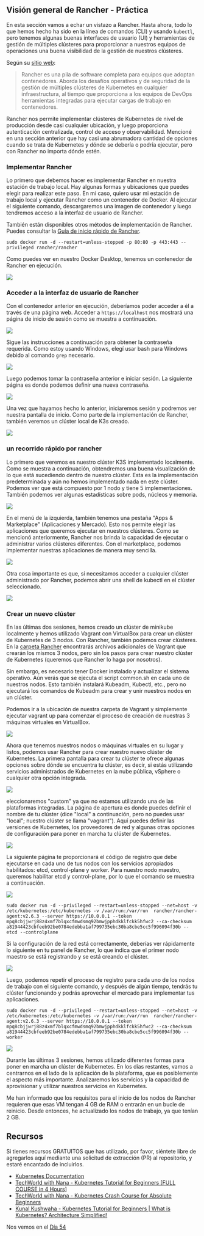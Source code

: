 ## Visión general de Rancher - Práctica

En esta sección vamos a echar un vistazo a Rancher. Hasta ahora, todo lo que hemos hecho ha sido en la línea de comandos (CLI) y usando `kubectl`, pero tenemos algunas buenas interfaces de usuario (UI) y herramientas de gestión de múltiples clústeres para proporcionar a nuestros equipos de operaciones una buena visibilidad de la gestión de nuestros clústeres.

Según su [sitio web](https://rancher.com/):

> Rancher es una pila de software completa para equipos que adoptan contenedores. Aborda los desafíos operativos y de seguridad de la gestión de múltiples clústeres de Kubernetes en cualquier infraestructura, al tiempo que proporciona a los equipos de DevOps herramientas integradas para ejecutar cargas de trabajo en contenedores.

Rancher nos permite implementar clústeres de Kubernetes de nivel de producción desde casi cualquier ubicación, y luego proporciona autenticación centralizada, control de acceso y observabilidad. Mencioné en una sección anterior que hay casi una abrumadora cantidad de opciones cuando se trata de Kubernetes y dónde se debería o podría ejecutar, pero con Rancher no importa dónde estén.

### Implementar Rancher

Lo primero que debemos hacer es implementar Rancher en nuestra estación de trabajo local. Hay algunas formas y ubicaciones que puedes elegir para realizar este paso. En mi caso, quiero usar mi estación de trabajo local y ejecutar Rancher como un contenedor de Docker. Al ejecutar el siguiente comando, descargaremos una imagen de contenedor y luego tendremos acceso a la interfaz de usuario de Rancher.

También están disponibles otros métodos de implementación de Rancher. Puedes consultar la [Guía de inicio rápido de Rancher](https://rancher.com/docs/rancher/v2.6/en/quick-start-guide/deployment/).

`sudo docker run -d --restart=unless-stopped -p 80:80 -p 443:443 --privileged rancher/rancher`

Como puedes ver en nuestro Docker Desktop, tenemos un contenedor de Rancher en ejecución.

![](Images/Day53_Kubernetes1.png)

### Acceder a la interfaz de usuario de Rancher

Con el contenedor anterior en ejecución, deberíamos poder acceder a él a través de una página web. Acceder a `https://localhost` nos mostrará una página de inicio de sesión como se muestra a continuación.

![](Images/Day53_Kubernetes2.png)

Sigue las instrucciones a continuación para obtener la contraseña requerida. Como estoy usando Windows, elegí usar bash para Windows debido al comando `grep` necesario.

![](Images/Day53_Kubernetes3.png)

Luego podemos tomar la contraseña anterior e iniciar sesión. La siguiente página es donde podemos definir una nueva contraseña.

![](Images/Day53_Kubernetes4.png)

Una vez que hayamos hecho lo anterior, iniciaremos sesión y podremos ver nuestra pantalla de inicio. Como parte de la implementación de Rancher, también veremos un clúster local de K3s creado.

![](Images/Day53_Kubernetes5.png)

### un recorrido rápido por rancher

Lo primero que veremos es nuestro clúster K3S implementado localmente. Como se muestra a continuación, obtendremos una buena visualización de lo que está sucediendo dentro de nuestro clúster. Esta es la implementación predeterminada y aún no hemos implementado nada en este clúster. Podemos ver que está compuesto por 1 nodo y tiene 5 implementaciones. También podemos ver algunas estadísticas sobre pods, núcleos y memoria.

![](Images/Day53_Kubernetes6.png)

En el menú de la izquierda, también tenemos una pestaña "Apps & Marketplace" (Aplicaciones y Mercado). Esto nos permite elegir las aplicaciones que queremos ejecutar en nuestros clústeres. Como se mencionó anteriormente, Rancher nos brinda la capacidad de ejecutar o administrar varios clústeres diferentes. Con el marketplace, podemos implementar nuestras aplicaciones de manera muy sencilla.

![](Images/Day53_Kubernetes7.png)

Otra cosa importante es que, si necesitamos acceder a cualquier clúster administrado por Rancher, podemos abrir una shell de kubectl en el clúster seleccionado.

![](Images/Day53_Kubernetes8.png)

### Crear un nuevo clúster

En las últimas dos sesiones, hemos creado un clúster de minikube localmente y hemos utilizado Vagrant con VirtualBox para crear un clúster de Kubernetes de 3 nodos. Con Rancher, también podemos crear clústeres. En la [carpeta Rancher](Kubernetes/Rancher) encontrarás archivos adicionales de Vagrant que crearán los mismos 3 nodos, pero sin los pasos para crear nuestro clúster de Kubernetes (queremos que Rancher lo haga por nosotros).

Sin embargo, es necesario tener Docker instalado y actualizar el sistema operativo. Aún verás que se ejecuta el script common.sh en cada uno de nuestros nodos. Esto también instalará Kubeadm, Kubectl, etc., pero no ejecutará los comandos de Kubeadm para crear y unir nuestros nodos en un clúster.

Podemos ir a la ubicación de nuestra carpeta de Vagrant y simplemente ejecutar vagrant up para comenzar el proceso de creación de nuestras 3 máquinas virtuales en VirtualBox.

![](Images/Day53_Kubernetes9.png)

Ahora que tenemos nuestros nodos o máquinas virtuales en su lugar y listos, podemos usar Rancher para crear nuestro nuevo clúster de Kubernetes. La primera pantalla para crear tu clúster te ofrece algunas opciones sobre dónde se encuentra tu clúster, es decir, si estás utilizando servicios administrados de Kubernetes en la nube pública, vSphere o cualquier otra opción integrada.

![](Images/Day53_Kubernetes10.png)

eleccionaremos "custom" ya que no estamos utilizando una de las plataformas integradas. La página de apertura es donde puedes definir el nombre de tu clúster (dice "local" a continuación, pero no puedes usar "local"; nuestro clúster se llama "vagrant"). Aquí puedes definir las versiones de Kubernetes, los proveedores de red y algunas otras opciones de configuración para poner en marcha tu clúster de Kubernetes.

![](Images/Day53_Kubernetes11.png)

La siguiente página te proporcionará el código de registro que debe ejecutarse en cada uno de tus nodos con los servicios apropiados habilitados: etcd, control-plane y worker. Para nuestro nodo maestro, queremos habilitar etcd y control-plane, por lo que el comando se muestra a continuación.

![](Images/Day53_Kubernetes12.png)

```
sudo docker run -d --privileged --restart=unless-stopped --net=host -v /etc/kubernetes:/etc/kubernetes -v /var/run:/var/run  rancher/rancher-agent:v2.6.3 --server https://10.0.0.1 --token mpq8cbjjwrj88z4xmf7blqxcfmwdsmq92bmwjpphdkklfckk5hfwc2 --ca-checksum a81944423cbfeeb92be0784edebba1af799735ebc30ba8cbe5cc5f996094f30b --etcd --controlplane
```

Si la configuración de la red está correctamente, deberías ver rápidamente lo siguiente en tu panel de Rancher, lo que indica que el primer nodo maestro se está registrando y se está creando el clúster.

![](Images/Day53_Kubernetes13.png)

Luego, podemos repetir el proceso de registro para cada uno de los nodos de trabajo con el siguiente comando, y después de algún tiempo, tendrás tu clúster funcionando y podrás aprovechar el mercado para implementar tus aplicaciones.

```
sudo docker run -d --privileged --restart=unless-stopped --net=host -v /etc/kubernetes:/etc/kubernetes -v /var/run:/var/run  rancher/rancher-agent:v2.6.3 --server https://10.0.0.1 --token mpq8cbjjwrj88z4xmf7blqxcfmwdsmq92bmwjpphdkklfckk5hfwc2 --ca-checksum a81944423cbfeeb92be0784edebba1af799735ebc30ba8cbe5cc5f996094f30b --worker
```

![](Images/Day53_Kubernetes14.png)

Durante las últimas 3 sesiones, hemos utilizado diferentes formas para poner en marcha un clúster de Kubernetes. En los días restantes, vamos a centrarnos en el lado de la aplicación de la plataforma, que es posiblemente el aspecto más importante. Analizaremos los servicios y la capacidad de aprovisionar y utilizar nuestros servicios en Kubernetes.

Me han informado que los requisitos para el inicio de los nodos de Rancher requieren que esas VM tengan 4 GB de RAM o entrarán en un bucle de reinicio. Desde entonces, he actualizado los nodos de trabajo, ya que tenían 2 GB.

## Recursos

Si tienes recursos GRATUITOS que has utilizado, por favor, siéntete libre de agregarlos aquí mediante una solicitud de extracción (PR) al repositorio, y estaré encantado de incluirlos.

- [Kubernetes Documentation](https://kubernetes.io/docs/home/)
- [TechWorld with Nana - Kubernetes Tutorial for Beginners [FULL COURSE in 4 Hours]](https://www.youtube.com/watch?v=X48VuDVv0do)
- [TechWorld with Nana - Kubernetes Crash Course for Absolute Beginners](https://www.youtube.com/watch?v=s_o8dwzRlu4)
- [Kunal Kushwaha - Kubernetes Tutorial for Beginners | What is Kubernetes? Architecture Simplified!](https://www.youtube.com/watch?v=KVBON1lA9N8)

Nos vemos en el [Día 54](day54.md)
